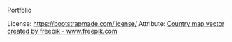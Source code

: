 Portfolio


License: https://bootstrapmade.com/license/
Attribute: <a href='https://www.freepik.com/vectors/country-map'>Country map vector created by freepik - www.freepik.com</a>
